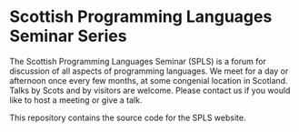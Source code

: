 # Scottish Programming Languages Seminar Series

The Scottish Programming Languages Seminar (SPLS) is a forum for
discussion of all aspects of programming languages. We meet for a day
or afternoon once every few months, at some congenial location in
Scotland. Talks by Scots and by visitors are welcome. Please contact
us if you would like to host a meeting or give a talk.

This repository contains the source code for the SPLS website.